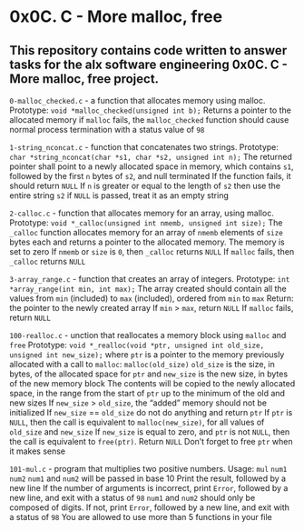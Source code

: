 # 0x0C. C - More malloc, free
## This repository contains code written to answer tasks for the alx software engineering 0x0C. C - More malloc, free project.

`0-malloc_checked.c` - a function that allocates memory using malloc.
    Prototype: `void *malloc_checked(unsigned int b);`
    Returns a pointer to the allocated memory
    if `malloc` fails, the `malloc_checked` function should cause normal process termination with a status value of `98`

`1-string_nconcat.c` - function that concatenates two strings.
    Prototype: `char *string_nconcat(char *s1, char *s2, unsigned int n);`
    The returned pointer shall point to a newly allocated space in memory, which contains `s1`, followed by the first `n` bytes of `s2`, and null terminated
    If the function fails, it should return `NULL`
    If `n` is greater or equal to the length of `s2` then use the entire string `s2`
    if `NULL` is passed, treat it as an empty string

`2-calloc.c` - function that allocates memory for an array, using malloc.
    Prototype: `void *_calloc(unsigned int nmemb, unsigned int size);`
    The `_calloc` function allocates memory for an array of `nmemb` elements of `size` bytes each and returns a pointer to the allocated memory.
    The memory is set to zero
    If `nmemb` or `size` is `0`, then `_calloc` returns `NULL`
    If `malloc` fails, then `_calloc` returns `NULL`

`3-array_range.c` - function that creates an array of integers.
    Prototype: `int *array_range(int min, int max);`
    The array created should contain all the values from `min` (included) to `max` (included), ordered from `min` to `max`
    Return: the pointer to the newly created array
    If `min` > `max`, return `NULL`
    If `malloc` fails, return `NULL`

`100-realloc.c` - unction that reallocates a memory block using `malloc` and `free`
    Prototype: `void *_realloc(void *ptr, unsigned int old_size, unsigned int new_size);`
    where `ptr` is a pointer to the memory previously allocated with a call to `malloc`: `malloc(old_size)`
    `old_size` is the size, in bytes, of the allocated space for `ptr`
    and `new_size` is the new size, in bytes of the new memory block
    The contents will be copied to the newly allocated space, in the range from the start of `ptr` up to the minimum of the old and new sizes
    If `new_size` > `old_size`, the “added” memory should not be initialized
    If `new_size` == `old_size` do not do anything and return `ptr`
    If `ptr` is `NULL`, then the call is equivalent to `malloc(new_size)`, for all values of `old_size` and `new_size`
    If `new_size` is equal to zero, and `ptr` is not `NULL`, then the call is equivalent to `free(ptr)`. Return `NULL`
    Don’t forget to free `ptr` when it makes sense

`101-mul.c` - program that multiplies two positive numbers.
    Usage: `mul` `num1` `num2`
    `num1` and `num2` will be passed in base 10
    Print the result, followed by a new line
    If the number of arguments is incorrect, print `Error`, followed by a new line, and exit with a status of `98`
    `num1` and `num2` should only be composed of digits. If not, print `Error`, followed by a new line, and exit with a status of `98`
    You are allowed to use more than 5 functions in your file

